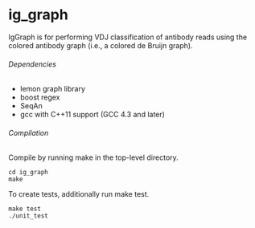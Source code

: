ig_graph
=============

IgGraph is for performing VDJ classification of antibody reads using the colored antibody graph (i.e., a colored de Bruijn graph).

###### Dependencies
* lemon graph library
* boost regex
* SeqAn
* gcc with C++11 support (GCC 4.3 and later)

###### Compilation

Compile by running make in the top-level directory. 

```
cd ig_graph
make
```

To create tests, additionally run make test.

```
make test
./unit_test
```
